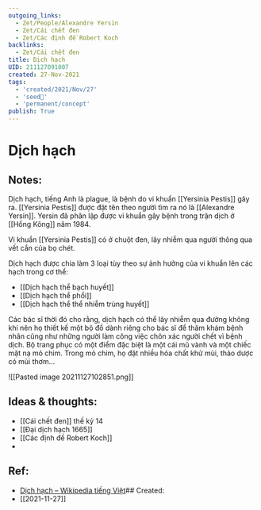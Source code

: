 ```yaml
---
outgoing_links:
  - Zet/People/Alexandre Yersin
  - Zet/Cái chết đen
  - Zet/Các định đề Robert Koch
backlinks:
  - Zet/Cái chết đen
title: Dịch hạch
UID: 211127091007
created: 27-Nov-2021
tags:
  - 'created/2021/Nov/27'
  - 'seed🥜'
  - 'permanent/concept'
publish: True
---
```

# Dịch hạch

## Notes:
Dịch hạch, tiếng Anh là plague, là bệnh do vi khuẩn [[Yersinia Pestis]] gây ra. [[Yersinia Pestis]] được đặt tên theo người tìm ra nó là [[Alexandre Yersin]]. Yersin đã phân lập được vi khuẩn gây bệnh trong trận dịch ở [[Hồng Kông]] năm 1984.

Vi khuẩn [[Yersinia Pestis]] có ở chuột đen, lây nhiễm qua người thông qua vết cắn của bọ chét.

Dịch hạch được chia làm 3 loại tùy theo sự ảnh hưởng của vi khuẩn lên các hạch trong cơ thể:

- [[Dịch hạch thể bạch huyết]]
- [[Dịch hạch thể phổi]]
- [[Dịch hạch thể thể nhiễm trùng huyết]]

Các bác sĩ thời đó cho rằng, dịch hạch có thể lây nhiễm qua đường không khí nên họ thiết kế một bộ đồ dành riêng cho bác sĩ để thăm khám bệnh nhân cũng như những người làm công việc chôn xác người chết vì bệnh dịch. Bộ trang phục có một điểm đặc biệt là một cái mũ vành và một chiếc mặt nạ mỏ chim. Trong mỏ chim, họ đặt nhiều hóa chất khử mùi, thảo dược có mùi thơm...

![[Pasted image 20211127102851.png]]


## Ideas & thoughts:
- [[Cái chết đen]] thế kỷ 14
- [[Đại dịch hạch 1665]]
- [[Các định đề Robert Koch]]
- 
## Ref:
- [Dịch hạch – Wikipedia tiếng Việt](https://vi.wikipedia.org/wiki/D%E1%BB%8Bch_h%E1%BA%A1ch)## Created:
- [[2021-11-27]]
